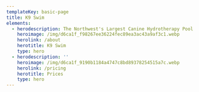 ```yaml
---
templateKey: basic-page
title: K9 Swim
elements:
  - herodescription: The Northwest's Largest Canine Hydrotherapy Pool
    heroimage: /img/d6ca1f_f98267ee36224fec89ea3ac43a9af3c1.webp
    herolink: /about
    herotitle: K9 Swim
    type: hero
  - herodescription: ''
    heroimage: /img/d6ca1f_9190b1184a4747c8bd89378254515a7c.webp
    herolink: /pricing
    herotitle: Prices
    type: hero
---
```


